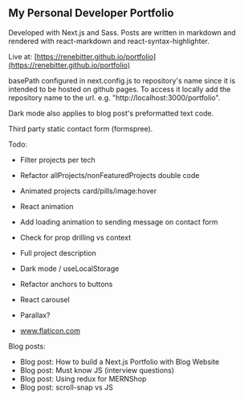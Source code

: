 ## My Personal Developer Portfolio

Developed with Next.js and Sass. Posts are written in markdown and rendered with react-markdown and react-syntax-highlighter.

Live at: [https://renebitter.github.io/portfolio](https://renebitter.github.io/portfolio)

basePath configured in next.config.js to repository's name since it is intended to be hosted on github pages. To access it locally add the repository name to the url. e.g. "http://localhost:3000/portfolio".

Dark mode also applies to blog post's preformatted text code.

Third party static contact form (formspree).

Todo:

- Filter projects per tech
- Refactor allProjects/nonFeaturedProjects double code
- Animated projects card/pills/image:hover
- React animation

- Add loading animation to sending message on contact form

- Check for prop drilling vs context
- Full project description
- Dark mode / useLocalStorage
- Refactor anchors to buttons
- React carousel
- Parallax?
- www.flaticon.com

Blog posts:

- Blog post: How to build a Next.js Portfolio with Blog Website
- Blog post: Must know JS (interview questions)
- Blog post: Using redux for MERNShop
- Blog post: scroll-snap vs JS
